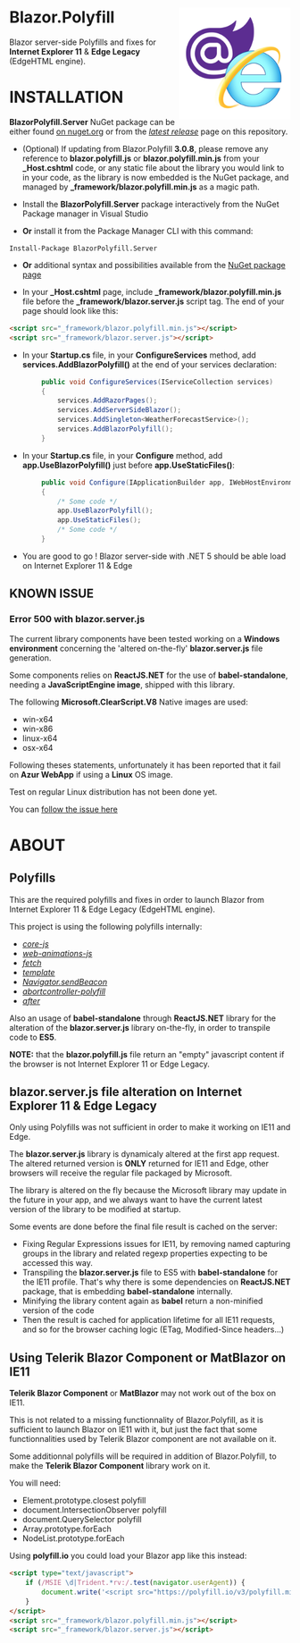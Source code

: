 # Blazor.Polyfill[<img src="logo_blazorpolyfill.png_256x256.png?raw=true" align="right" width="200">]() 

Blazor server-side Polyfills and fixes for **Internet Explorer 11** & **Edge Legacy** (EdgeHTML engine).

# INSTALLATION

**BlazorPolyfill.Server** NuGet package can be either found [on nuget.org](https://www.nuget.org/packages/BlazorPolyfill.Server/) or from the [*latest release*](https://github.com/Daddoon/Blazor.Polyfill/releases) page on this repository.

- (Optional) If updating from Blazor.Polyfill **3.0.8**, please remove any reference to **blazor.polyfill.js** or **blazor.polyfill.min.js** from your **_Host.cshtml** code, or any static file about the library you would link to in your code, as the library is now embedded is the NuGet package, and managed by **_framework/blazor.polyfill.min.js** as a magic path.


- Install the **BlazorPolyfill.Server** package interactively from the NuGet Package manager in Visual Studio
- **Or** install it from the Package Manager CLI with this command:
```
Install-Package BlazorPolyfill.Server
```
- **Or** additional syntax and possibilities available from the [NuGet package page](https://www.nuget.org/packages/BlazorPolyfill.Server/)

- In your **_Host.cshtml** page, include **_framework/blazor.polyfill.min.js** file before the **_framework/blazor.server.js** script tag.
  The end of your page should look like this:
```html
<script src="_framework/blazor.polyfill.min.js"></script>
<script src="_framework/blazor.server.js"></script>
```

- In your **Startup.cs** file, in your **ConfigureServices** method, add **services.AddBlazorPolyfill()** at the end of your services declaration:
```cs
        public void ConfigureServices(IServiceCollection services)
        {
            services.AddRazorPages();
            services.AddServerSideBlazor();
            services.AddSingleton<WeatherForecastService>();
            services.AddBlazorPolyfill();
        }
```

- In your **Startup.cs** file, in your **Configure** method, add **app.UseBlazorPolyfill()** just before **app.UseStaticFiles()**:
```cs
        public void Configure(IApplicationBuilder app, IWebHostEnvironment env)
        {
            /* Some code */
            app.UseBlazorPolyfill();
            app.UseStaticFiles();
            /* Some code */
        }
```

- You are good to go ! Blazor server-side with .NET 5 should be able load on Internet Explorer 11 & Edge

## KNOWN ISSUE

### Error 500 with blazor.server.js

The current library components have been tested working on a **Windows environment** concerning the 'altered on-the-fly' **blazor.server.js** file generation.

Some components relies on **ReactJS.NET** for the use of **babel-standalone**, needing a **JavaScriptEngine image**, shipped with this library.

The following **Microsoft.ClearScript.V8** Native images are used:

- win-x64
- win-x86
- linux-x64
- osx-x64

Following theses statements, unfortunately it has been reported that it fail on **Azur WebApp** if using a **Linux** OS image.

Test on regular Linux distribution has not been done yet.

You can [follow the issue here](https://github.com/Daddoon/Blazor.Polyfill/issues/40)

# ABOUT

## Polyfills

This are the required polyfills and fixes in order to launch Blazor from Internet Explorer 11 & Edge Legacy (EdgeHTML engine).

This project is using the following polyfills internally:

- [*core-js*](https://github.com/zloirock/core-js)
- [*web-animations-js*](https://github.com/web-animations/web-animations-js)
- [*fetch*](https://github.com/github/fetch)
- [*template*](https://github.com/webcomponents/template)
- [*Navigator.sendBeacon*](https://github.com/miguelmota/Navigator.sendBeacon)
- [*abortcontroller-polyfill*](https://github.com/mo/abortcontroller-polyfill)
- [*after*](https://developer.mozilla.org/en-US/docs/Web/API/ChildNode/after)

Also an usage of **babel-standalone** through **ReactJS.NET** library for the alteration of the **blazor.server.js** library on-the-fly, in order to transpile code to **ES5**.

**NOTE:** that the **blazor.polyfill.js** file return an "empty" javascript content if the browser is not Internet Explorer 11 or Edge Legacy.

## blazor.server.js file alteration on Internet Explorer 11 & Edge Legacy

Only using Polyfills was not sufficient in order to make it working on IE11 and Edge.

The **blazor.server.js** library is dynamicaly altered at the first app request.
The altered returned version is **ONLY** returned for IE11 and Edge, other browsers will receive the regular file packaged by Microsoft.

The library is altered on the fly because the Microsoft library may update in the future in your app, and we always want to have the current latest version of the library to be modified at startup.

Some events are done before the final file result is cached on the server:

- Fixing Regular Expressions issues for IE11, by removing named capturing groups in the library and related regexp properties expecting to be accessed this way.
- Transpiling the **blazor.server.js** file to ES5 with **babel-standalone** for the IE11 profile.
  That's why there is some dependencies on **ReactJS.NET** package, that is embedding **babel-standalone** internally.
- Minifying the library content again as **babel** return a non-minified version of the code
- Then the result is cached for application lifetime for all IE11 requests, and so for the browser caching logic (ETag, Modified-Since headers...)

## Using Telerik Blazor Component or MatBlazor on IE11

**Telerik Blazor Component** or **MatBlazor** may not work out of the box on IE11.

This is not related to a missing functionnality of Blazor.Polyfill, as it is sufficient to launch Blazor on IE11 with it, but just the fact that some functionnalities used by Telerik Blazor component are not available on it.

Some additionnal polyfills will be required in addition of Blazor.Polyfill, to make the **Telerik Blazor Component** library work on it.

You will need:

- Element.prototype.closest polyfill
- document.IntersectionObserver polyfill
- document.QuerySelector polyfill
- Array.prototype.forEach
- NodeList.prototype.forEach

Using **polyfill.io** you could load your Blazor app like this instead:


```html
<script type="text/javascript">
    if (/MSIE \d|Trident.*rv:/.test(navigator.userAgent)) {
        document.write('<script src="https://polyfill.io/v3/polyfill.min.js?features=Element.prototype.closest%2CIntersectionObserver%2Cdocument.querySelector%2Cfeatures=Array.prototype.forEach%2CNodeList.prototype.forEach"><\/script>');
    }
</script>
<script src="_framework/blazor.polyfill.min.js"></script>
<script src="_framework/blazor.server.js"></script>
```
